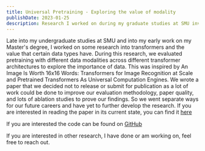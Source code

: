 ```yaml
---
title: Universal Pretraining - Exploring the value of modality
publishDate: 2023-01-25
description: Research I worked on during my graduate studies at SMU investigating the influence of modality on transformer pretraining. This work was abandoned.
---
```


Late into my undergraduate studies at SMU and into my early work on my Master's degree, I worked on some research into transformers and the value that certain data types have. During this research, we evaluated pretraining with different data modalities across different transformer architectures to explore the importance of data. 
This was inspired by An Image Is Worth 16x16 Words: Transformers for Image Recognition at Scale and Pretrained Transformers As Universal Computation Engines. We wrote a paper that we decided not to release or submit for publication as a lot of work could be done to improve our evaluation methodology, paper quality, and lots of ablation studies to prove our findings. So we went separate ways for our future careers and have yet to further develop the research. If you are interested in reading the paper in its current state, you can find it [here](/universal-pretraining-research.pdf)

If you are interested the code can be found on [GitHub](https://github.com/walln/cross-modality-pretraining)

If you are interested in other research, I have done or am working on, feel free to reach out.
